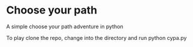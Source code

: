 # Choose your path
A simple choose your path adventure in python

To play clone the repo, change into the directory and run python cypa.py
